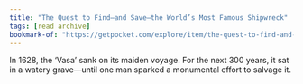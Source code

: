 ```yaml
---
title: "The Quest to Find—and Save—the World’s Most Famous Shipwreck"
tags: [read archive]
bookmark-of: "https://getpocket.com/explore/item/the-quest-to-find-and-save-the-world-s-most-famous-shipwreck"
---
```

In 1628, the ‘Vasa’ sank on its maiden voyage. For the next 300 years, it sat in a watery grave—until one man sparked a monumental effort to salvage it.